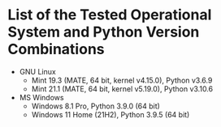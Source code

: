 # List of the Tested Operational System and Python Version Combinations

* GNU Linux
  * Mint 19.3 (MATE, 64 bit, kernel v4.15.0), Python v3.6.9
  * Mint 21.1 (MATE, 64 bit, kernel v5.19.0), Python v3.10.6
* MS Windows
  * Windows 8.1 Pro, Python 3.9.0 (64 bit)
  * Windows 11 Home (21H2), Python 3.9.5 (64 bit)
